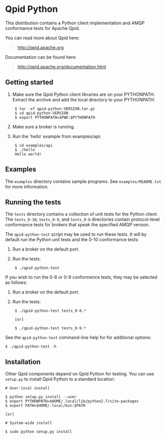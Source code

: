 # Qpid Python

This distribution contains a Python client implementation and AMQP
conformance tests for Apache Qpid.

You can read more about Qpid here:

> <http://qpid.apache.org>

Documentation can be found here:

> <http://qpid.apache.org/documentation.html>

## Getting started

1. Make sure the Qpid Python client libraries are on your PYTHONPATH.
   Extract the archive and add the local directory to your PYTHONPATH:

        $ tar -xf qpid-python-VERSION.tar.gz
        $ cd qpid-python-VERSION
        $ export PYTHONPATH=$PWD:$PYTHONPATH

2. Make sure a broker is running.

3. Run the 'hello' example from examples/api:

        $ cd examples/api
        $ ./hello
        Hello world!

## Examples

The `examples` directory contains sample programs.  See
`examples/README.txt` for more information.

## Running the tests

The `tests` directory contains a collection of unit tests for the
Python client. The `tests_0-10`, `tests_0-9`, and `tests_0-8`
directories contain protocol-level conformance tests for brokers that
speak the specified AMQP version.

The `qpid-python-test` script may be used to run these tests. It will
by default run the Python unit tests and the 0-10 conformance tests:

1. Run a broker on the default port.

2. Run the tests:

        $ ./qpid-python-test

If you wish to run the 0-8 or 0-9 conformence tests, they may be
selected as follows:

1. Run a broker on the default port.

2. Run the tests:

        $ ./qpid-python-test tests_0-8.*

        [or]

        $ ./qpid-python-test tests_0-9.*

See the `qpid-python-test` command-line help for for additional
options:

    $ ./qpid-python-test -h

## Installation

Other Qpid components depend on Qpid Python for testing.  You can use
`setup.py` to install Qpid Python to a standard location:

    # User-local install

    $ python setup.py install --user
    $ export PYTHONPATH=$HOME/.local/lib/python2.7/site-packages
    $ export PATH=$HOME/.local/bin:$PATH

    [or]

    # System-wide install

    $ sudo python setup.py install
